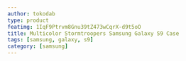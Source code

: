 ```yaml
---
author: tokodab
type: product
featimg: 1IqF9Ptrvm8Gnu39tZ473wCqrX-d9t5oO
title: Multicolor Stormtroopers Samsung Galaxy S9 Case
tags: [samsung, galaxy, s9]
category: [samsung]
---
```

